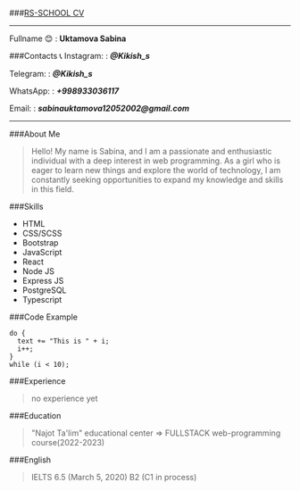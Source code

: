 ###[RS-SCHOOL CV](https://github.com/UktamovaSabina/rsschool-cv/tree/gh-pages/cv.md)
***
Fullname 😊
: __Uktamova Sabina__

###Contacts 📞
Instagram:
: ___@Kikish_s___

Telegram:
: ___@Kikish_s___

WhatsApp:
: ___+998933036117___

Email:
: ___sabinauktamova12052002@gmail.com___

***

###About Me
>Hello! My name is Sabina, and I am a passionate and enthusiastic individual with a deep interest in web programming. As a girl who is eager to learn new things and explore the world of technology, I am constantly seeking opportunities to expand my knowledge and skills in this field.

###Skills
+ HTML
+ CSS/SCSS
+ Bootstrap
+ JavaScript
+ React
+ Node JS
+ Express JS
+ PostgreSQL
+ Typescript

###Code Example
```
do {
  text += "This is " + i;
  i++;
}
while (i < 10);
```

###Experience
>no experience yet

###Education
>"Najot Ta'lim" educational center => FULLSTACK web-programming course(2022-2023)

###English
>IELTS 6.5 (March 5, 2020)
B2 (C1 in process)